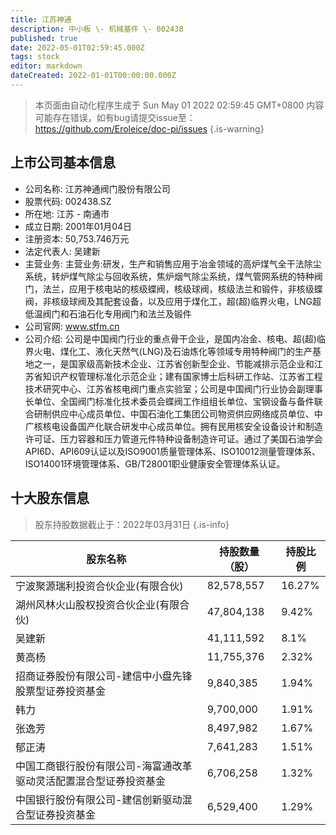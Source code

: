```yaml
---
title: 江苏神通
description: 中小板 \- 机械基件 \- 002438
published: true
date: 2022-05-01T02:59:45.000Z
tags: stock
editor: markdown
dateCreated: 2022-01-01T00:00:00.000Z
---
```


> 本页面由自动化程序生成于 Sun May 01 2022 02:59:45 GMT+0800
> 内容可能存在错误，如有bug请提交issue至：https://github.com/Eroleice/doc-pi/issues
{.is-warning}

## 上市公司基本信息
- 公司名称: 江苏神通阀门股份有限公司
- 股票代码: 002438.SZ
- 所在地: 江苏 - 南通市
- 成立日期: 2001年01月04日
- 注册资本: 50,753.746万元
- 法定代表人: 吴建新
- 主营业务: 主营业务:研发，生产和销售应用于冶金领域的高炉煤气全干法除尘系统，转炉煤气除尘与回收系统，焦炉烟气除尘系统，煤气管网系统的特种阀门，法兰，应用于核电站的核级蝶阀，核级球阀，核级法兰和锻件，非核级蝶阀，非核级球阀及其配套设备，以及应用于煤化工，超(超)临界火电，LNG超低温阀门和石油石化专用阀门和法兰及锻件
- 公司官网: www.stfm.cn
- 公司介绍: 公司是中国阀门行业的重点骨干企业，是国内冶金、核电、超(超)临界火电、煤化工、液化天然气(LNG)及石油炼化等领域专用特种阀门的生产基地之一，是国家级高新技术企业、江苏省创新型企业、节能减排示范企业和江苏省知识产权管理标准化示范企业；建有国家博士后科研工作站、江苏省工程技术研究中心、江苏省核电阀门重点实验室；公司是中国阀门行业协会副理事长单位、全国阀门标准化技术委员会蝶阀工作组组长单位、宝钢设备与备件联合研制供应中心成员单位、中国石油化工集团公司物资供应网络成员单位、中广核核电设备国产化联合研发中心成员单位。拥有民用核安全设备设计和制造许可证、压力容器和压力管道元件特种设备制造许可证。通过了美国石油学会API6D、API609认证以及ISO9001质量管理体系、ISO10012测量管理体系、ISO14001环境管理体系、GB/T28001职业健康安全管理体系认证。


## 十大股东信息
> 股东持股数据截止于：2022年03月31日
{.is-info}

| 股东名称 | 持股数量（股） | 持股比例 |
| --- | --- | --- |
| 宁波聚源瑞利投资合伙企业(有限合伙) | 82,578,557 | 16.27% |
| 湖州风林火山股权投资合伙企业(有限合伙) | 47,804,138 | 9.42% |
| 吴建新 | 41,111,592 | 8.1% |
| 黄高杨 | 11,755,376 | 2.32% |
| 招商证券股份有限公司-建信中小盘先锋股票型证券投资基金 | 9,840,385 | 1.94% |
| 韩力 | 9,700,000 | 1.91% |
| 张逸芳 | 8,497,982 | 1.67% |
| 郁正涛 | 7,641,283 | 1.51% |
| 中国工商银行股份有限公司-海富通改革驱动灵活配置混合型证券投资基金 | 6,706,258 | 1.32% |
| 中国银行股份有限公司-建信创新驱动混合型证券投资基金 | 6,529,400 | 1.29% |




